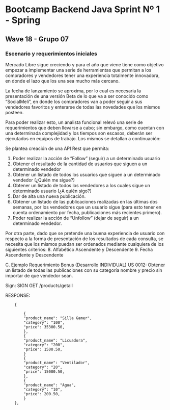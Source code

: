 # Bootcamp Backend Java Sprint Nº 1 - Spring
## Wave 18 - Grupo 07

### Escenario y requerimientos iniciales
Mercado Libre sigue creciendo y para el año que viene  tiene como objetivo empezar a implementar una serie de herramientas que permitan a los compradores y vendedores tener una experiencia totalmente innovadora, en donde el lazo que los una sea mucho más cercano.

La fecha de lanzamiento se aproxima, por lo cual es necesaria la presentación de una versión Beta de lo que va a ser conocido como “SocialMeli”, en donde los compradores van a poder seguir a sus vendedores favoritos y enterarse de todas las novedades que los mismos posteen.

Para poder realizar esto, un analista funcional relevó una serie de requerimientos que deben llevarse a cabo; sin embargo, como cuentan con una determinada complejidad y los tiempos son escasos, deberán ser ejecutados en equipos de trabajo. Los mismos se detallan a continuación:

Se plantea creación de una API Rest que permita:
1. Poder realizar la acción de “Follow” (seguir) a un determinado usuario
2. Obtener el resultado de la cantidad de usuarios que siguen a un determinado vendedor
3. Obtener un listado de todos los usuarios que siguen a un determinado vendedor (¿Quién me sigue?)
4. Obtener un listado de todos los vendedores a los cuales sigue un determinado usuario (¿A quién sigo?)
5. Dar de alta una nueva publicación.
6. Obtener un listado de las publicaciones realizadas en las últimas dos semanas, por los vendedores que un usuario sigue (para esto tener en cuenta ordenamiento por fecha, publicaciones más recientes primero).
7. Poder realizar la acción de “Unfollow” (dejar de seguir) a un determinado vendedor.

Por otra parte, dado que se pretende una buena experiencia de usuario con respecto a la forma de presentación de los resultados de cada consulta, se necesita que los mismos puedan ser ordenados mediante cualquiera de los siguientes criterios:
8. Alfabético Ascendente y Descendente
9. Fecha Ascendente y Descendente



C. Ejemplo Requerimiento Bonus (Desarrollo INDIVIDUAL)
US 0012:
Obtener un listado de todas las publicaciones con su categoría nombre y precio  sin importar de que vendedor sean.


Sign:  SIGN GET	/products/getall

RESPONSE:	      



        {   
            
            {
            "product_name": "Silla Gamer",
            "category": "100",
            "price": 35300.50,
            },
            {
            "product_name": "Licuadora",
            "category": "200",
            "price": 1500.50,
            }
            {
            "product_name": "Ventilador",
            "category": "20",
            "price": 15000.50,
            },
            { 
            "product_name": "Agua",
            "category": "10",
            "price": 200.50,
            }
        },




